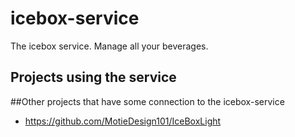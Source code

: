 # icebox-service
The icebox service. Manage all your beverages.

## Projects using the service

##Other projects that have some connection to the icebox-service
* https://github.com/MotieDesign101/IceBoxLight
